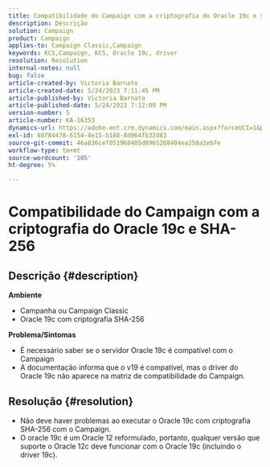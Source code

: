 ```yaml
---
title: Compatibilidade do Campaign com a criptografia do Oracle 19c e SHA-256
description: Descrição
solution: Campaign
product: Campaign
applies-to: Campaign Classic,Campaign
keywords: KCS,Campaign, KCS, Oracle 19c, driver
resolution: Resolution
internal-notes: null
bug: false
article-created-by: Victoria Barnato
article-created-date: 5/24/2023 7:11:45 PM
article-published-by: Victoria Barnato
article-published-date: 5/24/2023 7:12:09 PM
version-number: 5
article-number: KA-16353
dynamics-url: https://adobe-ent.crm.dynamics.com/main.aspx?forceUCI=1&pagetype=entityrecord&etn=knowledgearticle&id=ab2b2ed1-66fa-ed11-8849-6045bd006b3d
exl-id: 80784478-6154-4e15-b188-8d064fb32d83
source-git-commit: 46a836cef051968405d8965268404ea258a2eb7e
workflow-type: tm+mt
source-wordcount: '105'
ht-degree: 5%

---
```


# Compatibilidade do Campaign com a criptografia do Oracle 19c e SHA-256

## Descrição {#description}

<b>Ambiente</b>
- Campanha ou Campaign Classic
- Oracle 19c com criptografia SHA-256

<b>Problema/Sintomas</b>
- É necessário saber se o servidor Oracle 19c é compatível com o Campaign
- A documentação informa que o v19 é compatível, mas o driver do Oracle 19c não aparece na matriz de compatibilidade do Campaign.



## Resolução {#resolution}


- Não deve haver problemas ao executar o Oracle 19c com criptografia SHA-256 com o Campaign.
- O oracle 19c é um Oracle 12 reformulado, portanto, qualquer versão que suporte o Oracle 12c deve funcionar com o Oracle 19c (incluindo o driver 19c).
